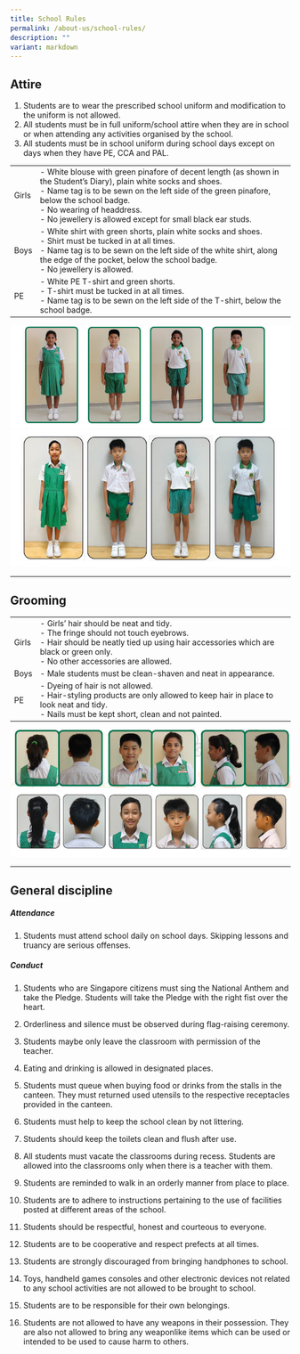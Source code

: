 ```yaml
---
title: School Rules
permalink: /about-us/school-rules/
description: ""
variant: markdown
---
```

Attire
------

1.  Students are to wear the prescribed school uniform and modification to the uniform is not allowed.
2.  All students must be in full uniform/school attire when they are in school or when attending any activities organised by the school.
3.  All students must be in school uniform during school days except on days when they have PE, CCA and PAL.

|   |   | 
| -------- | -------- |
| Girls  | - White blouse with green pinafore of decent length (as shown in the Student’s Diary), plain white socks and shoes. <br> - Name tag is to be sewn on the left side of the green pinafore, below the school badge. <br>- No wearing of headdress. <br>- No jewellery is allowed except for small black ear studs.| 
|Boys| - White shirt with green shorts, plain white socks and shoes. <br>- Shirt must be tucked in at all times. <br>- Name tag is to be sewn on the left side of the white shirt, along the edge of the pocket, below the school badge. <br>- No jewellery is allowed.<br>|
|PE| - White PE T-shirt and green shorts. <br>- T-shirt must be tucked in at all times. <br> - Name tag is to be sewn on the left side of the T-shirt, below the school badge. |

![](/images/Attire.png)
![](/images/Uniform_2025.png)

---------------------------------------------------------------------


Grooming
--------

|   |   | 
| -------- | -------- |
|Girls| - Girls’ hair should be neat and tidy. <br>- The fringe should not touch eyebrows. <br>- Hair should be neatly tied up using hair accessories which are black or green only. <br>- No other accessories are allowed. <br>|
|Boys| - Male students must be clean-shaven and neat in appearance.|
|PE| - Dyeing of hair is not allowed. <br>- Hair-styling products are only allowed to keep hair in place to look neat and tidy. <br>- Nails must be kept short, clean and not painted.|

![](/images/Grooming2.png)
![](/images/Grooming_2025.png)

----------------------------------

General discipline
------------------

##### Attendance

1.  Students must attend school daily on school days. Skipping lessons and truancy are serious offenses.
    

##### Conduct

1.  Students who are Singapore citizens must sing the National Anthem and take the Pledge. Students will take the Pledge with the right fist over the heart.
    

2.  Orderliness and silence must be observed during flag-raising ceremony.
    

3.  Students maybe only leave the classroom with permission of the teacher.
    

4.  Eating and drinking is allowed in designated places.
    

5.  Students must queue when buying food or drinks from the stalls in the canteen. They must returned used utensils to the respective receptacles provided in the canteen.
    

6.  Students must help to keep the school clean by not littering.
    

7.  Students should keep the toilets clean and flush after use.
    

8.  All students must vacate the classrooms during recess. Students are allowed into the classrooms only when there is a teacher with them.
    

9.  Students are reminded to walk in an orderly manner from place to place.
    

10.  Students are to adhere to instructions pertaining to the use of facilities posted at different areas of the school.
    

11.  Students should be respectful, honest and courteous to everyone.
    

12.  Students are to be cooperative and respect prefects at all times.
    

13.  Students are strongly discouraged from bringing handphones to school.
    

14.  Toys, handheld games consoles and other electronic devices not related to any school activities are not allowed to be brought to school.

15.  Students are to be responsible for their own belongings.

16.  Students are not allowed to have any weapons in their possession. They are also not allowed to bring any weaponlike items which can be used or intended to be used to cause harm to others.